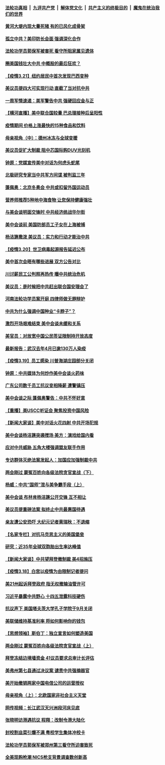 

####  [法轮功真相](../../../../basic/blob/master/README.md?t=03220531) &nbsp;|&nbsp; [九评共产党](../../../../9ping.md/blob/master/README.md?t=03220531) &nbsp;|&nbsp; [解体党文化](../../../../jtdwh.md/blob/master/README.md?t=03220531)  &nbsp;|&nbsp; [共产主义的终极目的](../../../../gczydzjmd.md/blob/master/README.md?t=03220531) &nbsp;|&nbsp; [魔鬼在统治我们的世界](../../../../mgztzwmdsj.md/blob/master/README.md?t=03220531) 

#### [黄河大堤内现大量死猪 有的已风化成骨架](../pages/nf4514/n12825885.md?t=03220531) 

#### [孤立中共？美印防长会面 强调深化合作](../pages/nf4514/n12825841.md?t=03220531) 

#### [法轮功学员郭保军被害死 看守所阻家属见遗体](../pages/nf4514/n12825454.md?t=03220531) 

#### [圈美国钱壮大中共 中概股的最后狂欢？](../pages/nf4514/n12823142.md?t=03220531) 

#### [【疫情3.21】纽约居民中首次发现巴西变种](../pages/nf4514/n12825343.md?t=03220531) 

#### [美议员提四大可实现行动 直截了当对抗中共](../pages/nf4514/n12813742.md?t=03220531) 

#### [一周军情速递：美军警告中共 强硬回应金与正](../pages/nf4514/n12824802.md?t=03220531) 

#### [【横河直播】美中联合国较量 巴总理接种后呈阳性](../pages/nf4514/n12824878.md?t=03220531) 

#### [疫情期间 价格上涨最快的15种食品和饮料](../pages/nf4514/n12811324.md?t=03220531) 

#### [母亲视角（中）：德州冰冻与全球变暖](../pages/nf4514/n12824336.md?t=03220531) 

#### [美议员促扩大制裁 阻中芯国际购DUV光刻机](../pages/nf4514/n12824695.md?t=03220531) 

#### [钟原：党媒宣传美中对话为何虎头蛇尾](../pages/nf4514/n12824704.md?t=03220531) 

#### [北极研究专家当中共军方间谍 被判监三年](../pages/nf4514/n12824693.md?t=03220531) 

#### [蓬佩奥：北京冬奥会 中共或扣留外国运动员](../pages/nf4514/n12824675.md?t=03220531) 

#### [营养师推荐5种地中海食物 让您保持健康强壮](../pages/nf4514/n12824552.md?t=03220531) 

#### [与美会谈明面交锋时 中共经济统战华尔街](../pages/nf4514/n12823978.md?t=03220531) 

#### [美中会谈前 美国防部员工子女在上海被捕](../pages/nf4514/n12824519.md?t=03220531) 

#### [杨洁篪撒泼 美议员：实力和行动才能治中共](../pages/nf4514/n12824409.md?t=03220531) 

#### [【疫情3.20】世卫病毒起源报告延迟公布](../pages/nf4514/n12824069.md?t=03220531) 

#### [美中首次会晤有哪些进展 双方公告对比](../pages/nf4514/n12823542.md?t=03220531) 

#### [川讨薪民工公判照再热传 曝中共统治危机](../pages/nf4514/n12823443.md?t=03220531) 

#### [美议员：是时候把中共赶出联合国安理会了](../pages/nf4514/n12823419.md?t=03220531) 

#### [河南法轮功学员案开庭 四律师做无罪辩护](../pages/nf4514/n12823129.md?t=03220531) 

#### [中共为什么强调中国种业“卡脖子”？](../pages/nf4514/n12823331.md?t=03220531) 

#### [激烈开场艰难结束 美中会谈未缓和关系](../pages/nf4514/n12822974.md?t=03220531) 

#### [美官员：对放宽中国公民签证限制持开放态度](../pages/nf4514/n12823022.md?t=03220531) 

#### [最新报告：武汉去年4月已逾130万人染疫](../pages/nf4514/n12822996.md?t=03220531) 

#### [【疫情3.19】员工感染 川普海湖庄园部分关闭](../pages/nf4514/n12822029.md?t=03220531) 

#### [钟原：中共媒体为何炒作美中会谈火药味](../pages/nf4514/n12822828.md?t=03220531) 

#### [广东公司数千员工抗议变相降薪 遭警镇压](../pages/nf4514/n12822876.md?t=03220531) 

#### [美中会谈之际 蓬佩奥警告：中共不怀好意](../pages/nf4514/n12822611.md?t=03220531) 

#### [【重播】美USCC听证会 聚焦投资中国风险](../pages/nf4514/n12820507.md?t=03220531) 

#### [【新闻大家谈】美中对话火花四射 中共开场犯规](../pages/nf4514/n12822415.md?t=03220531) 

#### [美中会谈杨洁篪突袭搅场 美方：演戏给国内看](../pages/nf4514/n12821980.md?t=03220531) 

#### [应对中共威胁 五角大楼强调盟友联手作用](../pages/nf4514/n12821246.md?t=03220531) 

#### [专访群体灭绝法案发起人：加国应加强制裁中共](../pages/nf4514/n12820821.md?t=03220531) 

#### [两会刚过 蒙冤百姓向各级法院贪官宣战（下）](../pages/nf4514/n12821060.md?t=03220531) 

#### [杨威：中共“国师”泄与美争霸手段（上）](../pages/nf4514/n12815281.md?t=03220531) 

#### [美中会谈 布林肯杨洁篪公开交锋 互不相让](../pages/nf4514/n12820967.md?t=03220531) 

#### [美议员提重磅法案 拟终止中共最惠国待遇](../pages/nf4514/n12820764.md?t=03220531) 

#### [亲友遭公安恐吓 大纪元记者黄瑞秋：不退缩](../pages/nf4514/n12820581.md?t=03220531) 

#### [【名家专栏】对抗马克思主义的美国堡垒](../pages/nf4514/n12820071.md?t=03220531) 

#### [研究：近35年全球双胞胎出生率达峰值](../pages/nf4514/n12819140.md?t=03220531) 

#### [【新闻大家谈】中共望拜登撤制裁 美4招施压](../pages/nf4514/n12820036.md?t=03220531) 

#### [【疫情3.18】白宫以疫情为由限制记者提问](../pages/nf4514/n12819406.md?t=03220531) 

#### [美21州起诉拜登政府 指无权撤输油管许可](../pages/nf4514/n12818670.md?t=03220531) 

#### [习近平暴露中共野心 十四五泄露科技硬伤](../pages/nf4514/n12818336.md?t=03220531) 

#### [抗议声下 美国塔夫茨大学孔子学院于9月关闭](../pages/nf4514/n12818413.md?t=03220531) 

#### [美联储维持基准利率 将如何影响你的钱包](../pages/nf4514/n12818491.md?t=03220531) 

#### [【思想领袖】斯伯丁：独立宣言如何塑造美国](../pages/nf4514/n12762867.md?t=03220531) 

#### [两会刚过 蒙冤百姓向各级法院贪官宣战（上）](../pages/nf4514/n12818547.md?t=03220531) 

#### [拜登冻结边境墙资金 41议员要求总审计长评估](../pages/nf4514/n12818243.md?t=03220531) 

#### [美弗州第七县通过决议案 谴责中共强摘器官](../pages/nf4514/n12813595.md?t=03220531) 

#### [美开始撤销两家中国电信公司的运营授权](../pages/nf4514/n12818025.md?t=03220531) 

#### [母亲视角（上）：北欧国家非社会主义天堂](../pages/nf4514/n12817375.md?t=03220531) 

#### [网传视频：长江武汉天兴洲段河床见底](../pages/nf4514/n12817869.md?t=03220531) 

#### [张晓明访港遇抗议 程翔：改制令港大陆化](../pages/nf4514/n12818105.md?t=03220531) 

#### [封校割韭菜引爆不满 粤校学生集体冲校卡](../pages/nf4514/n12818014.md?t=03220531) 

#### [法轮功学员郭保军被郑州第三看守所迫害致死](../pages/nf4514/n12817119.md?t=03220531) 

#### [全美现购枪潮 NICS枪支背景调查数创新高](../pages/nf4514/n12810118.md?t=03220531) 

